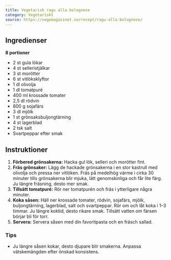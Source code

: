 ```yaml
---
title: Vegetarisk ragu alla bolognese
category: Vegetariskt
source: https://vegomagasinet.se/recept/ragu-alla-bolognese/
---
```


## Ingredienser

**8 portioner**

- 2 st gula lökar
- 4 st selleristjälkar
- 3 st morötter
- 6 st vitlöksklyftor
- 1 dl olivolja
- 1 dl tomatpuré
- 400 ml krossade tomater
- 2,5 dl rödvin
- 800 g sojafärs
- 3 dl mjölk
- 1 st grönsaksbuljongtärning
- 4 st lagerblad
- 2 tsk salt
- Svartpeppar efter smak

## Instruktioner

1. **Förbered grönsakerna:** Hacka gul lök, selleri och morötter fint.
2. **Fräs grönsaker:** Lägg de hackade grönsakerna i en stor kastrull med olivolja och pressa ner vitlöken. Fräs på medelhög värme i cirka 30 minuter tills grönsakerna blir mjuka, lätt genomskinliga och får lite färg. Ju längre fräsning, desto mer smak.
3. **Tillsätt tomatpuré:** Rör ner tomatpurén och fräs i ytterligare några minuter.
4. **Koka såsen:** Häll ner krossade tomater, rödvin, sojafärs, mjölk, buljongtärning, lagerblad, salt och svartpeppar. Rör om och låt koka i 1–3 timmar. Ju längre koktid, desto rikare smak. Tillsätt vatten om färsen börjar bli för torr.
5. **Servera:** Servera såsen med din favoritpasta och en fräsch sallad.

### Tips

- Ju längre såsen kokar, desto djupare blir smakerna. Anpassa vätskemängden efter önskad konsistens.
